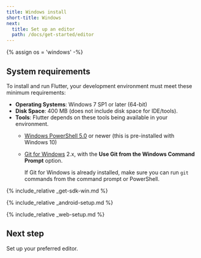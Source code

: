 ```yaml
---
title: Windows install
short-title: Windows
next:
  title: Set up an editor
  path: /docs/get-started/editor
---
```


{% assign os = 'windows' -%}

## System requirements

To install and run Flutter,
your development environment must meet these minimum requirements:

- **Operating Systems**: Windows 7 SP1 or later (64-bit)
- **Disk Space**: 400 MB (does not include disk space for IDE/tools).
- **Tools**: Flutter depends on these tools being available in your environment.
  - [Windows PowerShell 5.0][] or newer (this is pre-installed with Windows 10)
  - [Git for Windows][] 2.x, with the
    **Use Git from the Windows Command Prompt** option.

     If Git for Windows is already installed,
     make sure you can run `git` commands from the
     command prompt or PowerShell.

{% include_relative _get-sdk-win.md %}

{% include_relative _android-setup.md %}

{% include_relative _web-setup.md %}

## Next step

Set up your preferred editor.

[Git for Windows]: https://git-scm.com/download/win
[Windows PowerShell 5.0]: https://docs.microsoft.com/en-us/powershell/scripting/install/installing-windows-powershell
